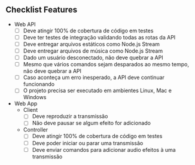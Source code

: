 ## Checklist Features

- Web API
    - [ ] Deve atingir 100% de cobertura de código em testes
    - [ ] Deve ter testes de integração validando todas as rotas da API
    - [ ] Deve entregar arquivos estáticos como Node.js Stream
    - [ ] Deve entregar arquivos de música como Node.js Stream
    - [ ] Dado um usuário desconectado, não deve quebrar a API
    - [ ] Mesmo que vários comandos sejam desparados ao mesmo tempo, não deve quebrar a API
    - [ ] Caso aconteça um erro inesperado, a API deve continuar funcionando
    - [ ] O projeto precisa ser executado em ambientes Linux, Mac e Windows

- Web App 
    - Client
        - [ ] Deve reproduzir a transmissão
        - [ ] Não deve pausar se algum efeito for adicionado
    - Controller
        - [ ] Deve atingir 100% de cobertura de código em testes
        - [ ] Deve poder iniciar ou parar uma transmissão 
        - [ ] Deve enviar comandos para adicionar audio efeitos à uma transmissão